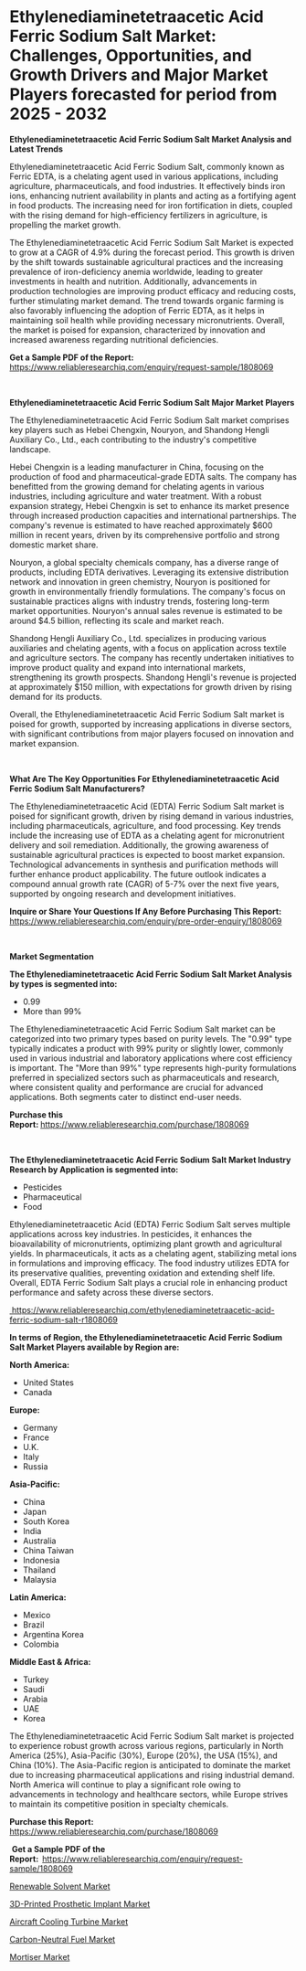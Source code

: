 <p><h1>Ethylenediaminetetraacetic Acid Ferric Sodium Salt Market: Challenges, Opportunities, and Growth Drivers and Major Market Players forecasted for period from 2025 - 2032</h1></p><p><strong>Ethylenediaminetetraacetic Acid Ferric Sodium Salt Market Analysis and Latest Trends</strong></p>
<p><p>Ethylenediaminetetraacetic Acid Ferric Sodium Salt, commonly known as Ferric EDTA, is a chelating agent used in various applications, including agriculture, pharmaceuticals, and food industries. It effectively binds iron ions, enhancing nutrient availability in plants and acting as a fortifying agent in food products. The increasing need for iron fortification in diets, coupled with the rising demand for high-efficiency fertilizers in agriculture, is propelling the market growth.</p><p>The Ethylenediaminetetraacetic Acid Ferric Sodium Salt Market is expected to grow at a CAGR of 4.9% during the forecast period. This growth is driven by the shift towards sustainable agricultural practices and the increasing prevalence of iron-deficiency anemia worldwide, leading to greater investments in health and nutrition. Additionally, advancements in production technologies are improving product efficacy and reducing costs, further stimulating market demand. The trend towards organic farming is also favorably influencing the adoption of Ferric EDTA, as it helps in maintaining soil health while providing necessary micronutrients. Overall, the market is poised for expansion, characterized by innovation and increased awareness regarding nutritional deficiencies.</p></p>
<p><strong>Get a Sample PDF of the Report:&nbsp;</strong> <a href="https://www.reliableresearchiq.com/enquiry/request-sample/1808069?utm_campaign=2226&utm_medium=2&utm_source=Github&utm_content=ia&utm_term=30012025&utm_id=ethylenediaminetetraacetic-acid-ferric-sodium-salt">https://www.reliableresearchiq.com/enquiry/request-sample/1808069</a></p>
<p>&nbsp;</p>
<p><strong>Ethylenediaminetetraacetic Acid Ferric Sodium Salt Major Market Players</strong></p>
<p><p>The Ethylenediaminetetraacetic Acid Ferric Sodium Salt market comprises key players such as Hebei Chengxin, Nouryon, and Shandong Hengli Auxiliary Co., Ltd., each contributing to the industry's competitive landscape.</p><p>Hebei Chengxin is a leading manufacturer in China, focusing on the production of food and pharmaceutical-grade EDTA salts. The company has benefitted from the growing demand for chelating agents in various industries, including agriculture and water treatment. With a robust expansion strategy, Hebei Chengxin is set to enhance its market presence through increased production capacities and international partnerships. The company's revenue is estimated to have reached approximately $600 million in recent years, driven by its comprehensive portfolio and strong domestic market share.</p><p>Nouryon, a global specialty chemicals company, has a diverse range of products, including EDTA derivatives. Leveraging its extensive distribution network and innovation in green chemistry, Nouryon is positioned for growth in environmentally friendly formulations. The company's focus on sustainable practices aligns with industry trends, fostering long-term market opportunities. Nouryon's annual sales revenue is estimated to be around $4.5 billion, reflecting its scale and market reach.</p><p>Shandong Hengli Auxiliary Co., Ltd. specializes in producing various auxiliaries and chelating agents, with a focus on application across textile and agriculture sectors. The company has recently undertaken initiatives to improve product quality and expand into international markets, strengthening its growth prospects. Shandong Hengli's revenue is projected at approximately $150 million, with expectations for growth driven by rising demand for its products.</p><p>Overall, the Ethylenediaminetetraacetic Acid Ferric Sodium Salt market is poised for growth, supported by increasing applications in diverse sectors, with significant contributions from major players focused on innovation and market expansion.</p></p>
<p>&nbsp;</p>
<p><strong>What Are The Key Opportunities For Ethylenediaminetetraacetic Acid Ferric Sodium Salt Manufacturers?</strong></p>
<p><p>The Ethylenediaminetetraacetic Acid (EDTA) Ferric Sodium Salt market is poised for significant growth, driven by rising demand in various industries, including pharmaceuticals, agriculture, and food processing. Key trends include the increasing use of EDTA as a chelating agent for micronutrient delivery and soil remediation. Additionally, the growing awareness of sustainable agricultural practices is expected to boost market expansion. Technological advancements in synthesis and purification methods will further enhance product applicability. The future outlook indicates a compound annual growth rate (CAGR) of 5-7% over the next five years, supported by ongoing research and development initiatives.</p></p>
<p><strong>Inquire or Share Your Questions If Any Before Purchasing This Report:</strong> <a href="https://www.reliableresearchiq.com/enquiry/pre-order-enquiry/1808069?utm_campaign=2226&utm_medium=2&utm_source=Github&utm_content=ia&utm_term=30012025&utm_id=ethylenediaminetetraacetic-acid-ferric-sodium-salt">https://www.reliableresearchiq.com/enquiry/pre-order-enquiry/1808069</a></p>
<p>&nbsp;</p>
<p><strong>Market Segmentation</strong></p>
<p><strong>The Ethylenediaminetetraacetic Acid Ferric Sodium Salt Market Analysis by types is segmented into:</strong></p>
<p><ul><li>0.99</li><li>More than 99%</li></ul></p>
<p><p>The Ethylenediaminetetraacetic Acid Ferric Sodium Salt market can be categorized into two primary types based on purity levels. The "0.99" type typically indicates a product with 99% purity or slightly lower, commonly used in various industrial and laboratory applications where cost efficiency is important. The "More than 99%" type represents high-purity formulations preferred in specialized sectors such as pharmaceuticals and research, where consistent quality and performance are crucial for advanced applications. Both segments cater to distinct end-user needs.</p></p>
<p><strong>Purchase this Report:&nbsp;</strong><a href="https://www.reliableresearchiq.com/purchase/1808069?utm_campaign=2226&utm_medium=2&utm_source=Github&utm_content=ia&utm_term=30012025&utm_id=ethylenediaminetetraacetic-acid-ferric-sodium-salt">https://www.reliableresearchiq.com/purchase/1808069</a></p>
<p>&nbsp;</p>
<p><strong>The Ethylenediaminetetraacetic Acid Ferric Sodium Salt Market Industry Research by Application is segmented into:</strong></p>
<p><ul><li>Pesticides</li><li>Pharmaceutical</li><li>Food</li></ul></p>
<p><p>Ethylenediaminetetraacetic Acid (EDTA) Ferric Sodium Salt serves multiple applications across key industries. In pesticides, it enhances the bioavailability of micronutrients, optimizing plant growth and agricultural yields. In pharmaceuticals, it acts as a chelating agent, stabilizing metal ions in formulations and improving efficacy. The food industry utilizes EDTA for its preservative qualities, preventing oxidation and extending shelf life. Overall, EDTA Ferric Sodium Salt plays a crucial role in enhancing product performance and safety across these diverse sectors.</p></p>
<p><a href="https://www.reliableresearchiq.com/ethylenediaminetetraacetic-acid-ferric-sodium-salt-r1808069?utm_campaign=2226&utm_medium=2&utm_source=Github&utm_content=ia&utm_term=30012025&utm_id=ethylenediaminetetraacetic-acid-ferric-sodium-salt">&nbsp;https://www.reliableresearchiq.com/ethylenediaminetetraacetic-acid-ferric-sodium-salt-r1808069</a></p>
<p><strong>In terms of Region, the Ethylenediaminetetraacetic Acid Ferric Sodium Salt Market Players available by Region are:</strong></p>
<p>
    <p> <strong> North America: </strong>
        <ul>
            <li>United States</li>
            <li>Canada</li>
        </ul>
        </p> 
    <p> <strong> Europe: </strong>
        <ul>
            <li>Germany</li>
            <li>France</li>
            <li>U.K.</li>
            <li>Italy</li>
            <li>Russia</li>
        </ul>
        </p> 
    <p> <strong> Asia-Pacific: </strong>
        <ul>
            <li>China</li>
            <li>Japan</li>
            <li>South Korea</li>
            <li>India</li>
            <li>Australia</li>
            <li>China Taiwan</li>
            <li>Indonesia</li>
            <li>Thailand</li>
            <li>Malaysia</li>
        </ul>
        </p> 
    <p> <strong> Latin America: </strong>
        <ul>
            <li>Mexico</li>
            <li>Brazil</li>
            <li>Argentina Korea</li>
            <li>Colombia</li>
        </ul>
        </p> 
    <p> <strong> Middle East & Africa: </strong>
        <ul>
            <li>Turkey</li>
            <li>Saudi</li>
            <li>Arabia</li>
            <li>UAE</li>
            <li>Korea</li>
        </ul>
    </p>
    </p>
<p><p>The Ethylenediaminetetraacetic Acid Ferric Sodium Salt market is projected to experience robust growth across various regions, particularly in North America (25%), Asia-Pacific (30%), Europe (20%), the USA (15%), and China (10%). The Asia-Pacific region is anticipated to dominate the market due to increasing pharmaceutical applications and rising industrial demand. North America will continue to play a significant role owing to advancements in technology and healthcare sectors, while Europe strives to maintain its competitive position in specialty chemicals.</p></p>
<p><strong>Purchase this Report: </strong><a href="https://www.reliableresearchiq.com/purchase/1808069?utm_campaign=2226&utm_medium=2&utm_source=Github&utm_content=ia&utm_term=30012025&utm_id=ethylenediaminetetraacetic-acid-ferric-sodium-salt">https://www.reliableresearchiq.com/purchase/1808069</a></p>
<p>&nbsp;<strong>Get a Sample PDF of the Report:&nbsp;&nbsp;</strong><a href="https://www.reliableresearchiq.com/enquiry/request-sample/1808069?utm_campaign=2226&utm_medium=2&utm_source=Github&utm_content=ia&utm_term=30012025&utm_id=ethylenediaminetetraacetic-acid-ferric-sodium-salt">https://www.reliableresearchiq.com/enquiry/request-sample/1808069</a></p>
<p><strong></strong></p>
<p><p><a href="https://www.linkedin.com/pulse/market-analysis-indicates-renewable-solvent-size-growing-cagr-awdde?utm_campaign=2226&utm_medium=2&utm_source=Github&utm_content=ia&utm_term=30012025&utm_id=ethylenediaminetetraacetic-acid-ferric-sodium-salt">Renewable Solvent Market</a></p><p><a href="https://www.linkedin.com/pulse/future-trends-3d-printed-prosthetic-implant-market-2025-2032-n2iye?utm_campaign=2226&utm_medium=2&utm_source=Github&utm_content=ia&utm_term=30012025&utm_id=ethylenediaminetetraacetic-acid-ferric-sodium-salt">3D-Printed Prosthetic Implant Market</a></p><p><a href="https://www.linkedin.com/pulse/aircraft-cooling-turbine-market-research-report-industry-growth-jrmve?utm_campaign=2226&utm_medium=2&utm_source=Github&utm_content=ia&utm_term=30012025&utm_id=ethylenediaminetetraacetic-acid-ferric-sodium-salt">Aircraft Cooling Turbine Market</a></p><p><a href="https://www.linkedin.com/pulse/carbon-neutral-fuel-market-analysis-share-size-value-growing-ag5se?utm_campaign=2226&utm_medium=2&utm_source=Github&utm_content=ia&utm_term=30012025&utm_id=ethylenediaminetetraacetic-acid-ferric-sodium-salt">Carbon-Neutral Fuel Market</a></p><p><a href="https://www.linkedin.com/pulse/how-mortiser-market-expectd-grow-72-cagr-upcoming-years-2025-fii1e?utm_campaign=2226&utm_medium=2&utm_source=Github&utm_content=ia&utm_term=30012025&utm_id=ethylenediaminetetraacetic-acid-ferric-sodium-salt">Mortiser Market</a></p></p>